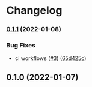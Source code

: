 # Changelog

### [0.1.1](https://www.github.com/ghost-road-studio/deployment-manager/compare/v0.1.0...v0.1.1) (2022-01-08)


### Bug Fixes

* ci workflows ([#3](https://www.github.com/ghost-road-studio/deployment-manager/issues/3)) ([65d425c](https://www.github.com/ghost-road-studio/deployment-manager/commit/65d425c5fd4ee9e9434cb0d95f9f9c9d8d8a232d))

## 0.1.0 (2022-01-07)
